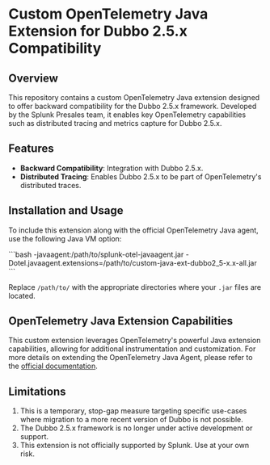 # Custom OpenTelemetry Java Extension for Dubbo 2.5.x Compatibility

## Overview

This repository contains a custom OpenTelemetry Java extension designed to offer backward compatibility for the Dubbo 2.5.x framework. Developed by the Splunk Presales team, it enables key OpenTelemetry capabilities such as distributed tracing and metrics capture for Dubbo 2.5.x.

## Features

- **Backward Compatibility**: Integration with Dubbo 2.5.x.
- **Distributed Tracing**: Enables Dubbo 2.5.x to be part of OpenTelemetry's distributed traces.

## Installation and Usage

To include this extension along with the official OpenTelemetry Java agent, use the following Java VM option:

\`\`\`bash
-javaagent:/path/to/splunk-otel-javaagent.jar -Dotel.javaagent.extensions=/path/to/custom-java-ext-dubbo2_5-x.x-all.jar
\`\`\`

Replace `/path/to/` with the appropriate directories where your `.jar` files are located.

## OpenTelemetry Java Extension Capabilities

This custom extension leverages OpenTelemetry's powerful Java extension capabilities, allowing for additional instrumentation and customization. For more details on extending the OpenTelemetry Java Agent, please refer to the [official documentation](https://github.com/open-telemetry/opentelemetry-java-instrumentation/blob/main/docs/contributing/extension.md).

## Limitations

1. This is a temporary, stop-gap measure targeting specific use-cases where migration to a more recent version of Dubbo is not possible.
2. The Dubbo 2.5.x framework is no longer under active development or support.
3. This extension is not officially supported by Splunk. Use at your own risk.

